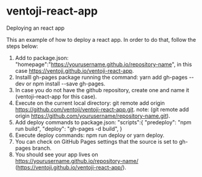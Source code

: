 # ventoji-react-app
Deploying an react app

This an example of how to deploy a react app. In order to do that, follow the steps below:

1. Add to package.json: "homepage":"https://yourusername.github.io/repository-name", in this case https://ventoji.github.io/ventoji-react-app.
2. Installl gh-pages package running the command: yarn add gh-pages --dev or npm install --save gh-pages.
3. In case you do not have the github repository, create one and name it (ventoji-react-app for this case).
4. Execute on the current local directory: git remote add origin https://github.com/ventoji/ventoji-react-app.git. 
    note: (git remote add origin https://github.com/yourusername/repository-name.git).
5. Add deploy commands to package.json: 
  "scripts":{
    "predeploy": "npm run build",
    "deploy": "gh-pages -d build",
   }
6. Execute deploy commands: npm run deploy or yarn deploy.
7. You can check on GitHub Pages settings that the source is set to gh-pages branch.
8. You should see your app lives on https://yourusername.github.io/repository-name/ (https://ventoji.github.io/ventoji-react-app/).
